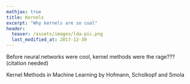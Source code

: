 ```yaml
---
mathjax: true
title: Kernels
excerpt: "Why kernels are so cool"
header:
  teaser: /assets/images/lda-pic.png
  last_modified_at: 2017-12-30
---
```


Before neural networks were cool, kernel methods were the rage??? (citation
needed)

Kernel Methods in Machine Learning by Hofmann, Scholkopf and Smola


